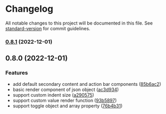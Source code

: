 # Changelog

All notable changes to this project will be documented in this file. See [standard-version](https://github.com/conventional-changelog/standard-version) for commit guidelines.

### [0.8.1](https://github.com/otakustay/react-json-view/compare/v0.8.0...v0.8.1) (2022-12-01)

## 0.8.0 (2022-12-01)


### Features

* add default secondary content and action bar components ([85b6ac2](https://github.com/otakustay/react-json-view/commit/85b6ac22f783cd694e9117619a3c9fc9b000473d))
* basic render component of json object ([ac3d934](https://github.com/otakustay/react-json-view/commit/ac3d934b96002953b7603f107d143ad6e8e55aa0))
* support custom indent size ([a290575](https://github.com/otakustay/react-json-view/commit/a2905759d7b4a84d07f1582e58b0277a91c87854))
* support custom value render function ([93b5897](https://github.com/otakustay/react-json-view/commit/93b58971ce1535811bff9becdfeadd26d71b34f2))
* support toggle object and array property ([76b4b31](https://github.com/otakustay/react-json-view/commit/76b4b318a81349882b467385bfec55b055fee423))
